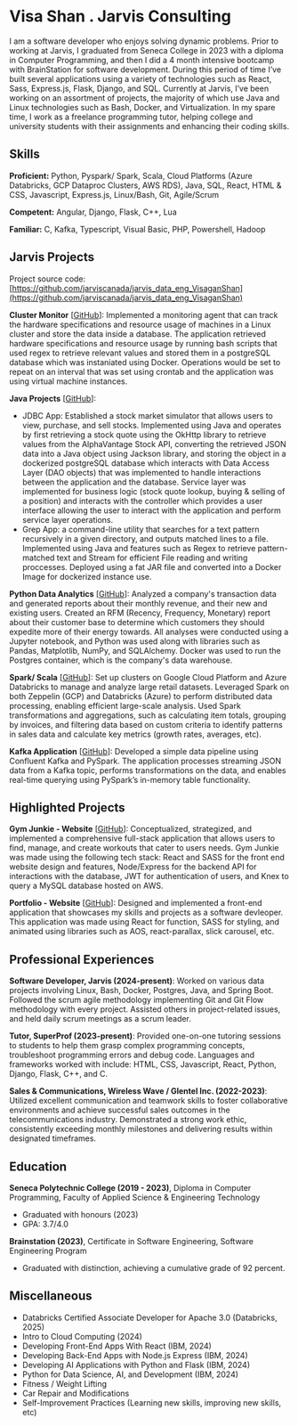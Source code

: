 # Visa Shan . Jarvis Consulting

I am a software developer who enjoys solving dynamic problems. Prior to working at Jarvis, I graduated from Seneca College in 2023 with a diploma in Computer Programming, and then I did a 4 month intensive bootcamp with BrainStation for software development. During this period of time I’ve built several applications using a variety of technologies such as React, Sass, Express.js, Flask, Django, and SQL. Currently at Jarvis, I’ve been working on an assortment of projects, the majority of which use Java and Linux technologies such as Bash, Docker, and Virtualization. In my spare time, I work as a freelance programming tutor, helping college and university students with their assignments and enhancing their coding skills.

## Skills

**Proficient:** Python, Pyspark/ Spark, Scala, Cloud Platforms (Azure Databricks, GCP Dataproc Clusters, AWS RDS), Java, SQL, React, HTML & CSS, Javascript, Express.js, Linux/Bash, Git, Agile/Scrum

**Competent:** Angular, Django, Flask, C++, Lua

**Familiar:** C, Kafka, Typescript, Visual Basic, PHP, Powershell, Hadoop

## Jarvis Projects

Project source code: [https://github.com/jarviscanada/jarvis_data_eng_VisaganShan](https://github.com/jarviscanada/jarvis_data_eng_VisaganShan)


**Cluster Monitor** [[GitHub](https://github.com/jarviscanada/jarvis_data_eng_VisaganShan/tree/masterhttps://github.com/jarviscanada/jarvis_data_eng_VisaganShan/tree/main/linux_sql)]: Implemented a monitoring agent that can track the hardware specifications and resource usage of machines in a Linux cluster and store the data inside a database. The application retrieved hardware specifications and resource usage by running bash scripts that used regex to retrieve relevant values and stored them in a postgreSQL database which was instaniated using Docker. Operations would be set to repeat on an interval that was set using crontab and the application was using virtual machine instances.

**Java Projects** [[GitHub](https://github.com/jarviscanada/jarvis_data_eng_VisaganShan/tree/master/core_java)]:
      
  - JDBC App: Established a stock market simulator that allows users to view, purchase, and sell stocks. Implemented using Java and operates by first retrieving a stock quote using the OkHttp library to retrieve values from the AlphaVantage Stock API, converting the retrieved JSON data into a Java object using Jackson library, and storing the object in a dockerized postgreSQL database which interacts with Data Access Layer (DAO objects) that was implemented to handle interactions between the application and the database. Service layer was implemented for business logic (stock quote lookup, buying & selling of a position) and interacts with the controller which provides a user interface allowing the user to interact with the application and perform service layer operations.
  - Grep App: a command-line utility that searches for a text pattern recursively in a given directory, and outputs matched lines to a file. Implemented using Java and features such as Regex to retrieve pattern-matched text and Stream for efficient File reading and writing proccesses. Deployed using a fat JAR file and converted into a Docker Image for dockerized instance use.

**Python Data Analytics** [[GitHub](https://github.com/jarviscanada/jarvis_data_eng_VisaganShan/tree/master/python_data_analytics)]: Analyzed a company's transaction data and generated reports about their monthly revenue, and their new and existing users. Created an RFM (Recency, Frequency, Monetary) report about their customer base to determine which customers they should expedite more of their energy towards. All analyses were conducted using a Jupyter notebook, and Python was used along with libraries such as Pandas, Matplotlib, NumPy, and SQLAlchemy. Docker was used to run the Postgres container, which is the company's data warehouse.

**Spark/ Scala** [[GitHub](https://github.com/jarviscanada/jarvis_data_eng_VisaganShan/tree/master/spark)]: Set up clusters on Google Cloud Platform and Azure Databricks to manage and analyze large retail datasets. Leveraged Spark on both Zeppelin (GCP) and Databricks (Azure) to perform distributed data processing, enabling efficient large-scale analysis. Used Spark transformations and aggregations, such as calculating item totals, grouping by invoices, and filtering data based on custom criteria to identify patterns in sales data and calculate key metrics (growth rates, averages, etc).

**Kafka Application** [[GitHub](https://github.com/jarviscanada/jarvis_data_eng_VisaganShan/tree/masterN/A)]: Developed a simple data pipeline using Confluent Kafka and PySpark. The application processes streaming JSON data from a Kafka topic, performs transformations on the data, and enables real-time querying using PySpark’s in-memory table functionality.


## Highlighted Projects
**Gym Junkie - Website** [[GitHub](https://github.com/VisaganS/gym_junkie_backend)]: Conceptualized, strategized, and implemented a comprehensive full-stack application that allows users to find, manage, and create workouts that cater to users needs. Gym Junkie was made using the following tech stack: React and SASS for the front end website design and features, Node/Express for the backend API for interactions with the database, JWT for authentication of users, and Knex to query a MySQL database hosted on AWS.

**Portfolio - Website** [[GitHub](https://www.visa-shan.com)]: Designed and implemented a front-end application that showcases my skills and projects as a software devleoper. This application was made using React for function, SASS for styling, and animated using libraries such as AOS, react-parallax, slick carousel, etc.


## Professional Experiences

**Software Developer, Jarvis (2024-present)**: Worked on various data projects involving Linux, Bash, Docker, Postgres, Java, and Spring Boot. Followed the scrum agile methodology implementing Git and Git Flow methodology with every project. Assisted others in project-related issues, and held daily scrum meetings as a scrum leader.

**Tutor, SuperProf (2023-present)**: Provided one-on-one tutoring sessions to students to help them grasp complex programming concepts, troubleshoot programming errors and debug code. Languages and frameworks worked with include: HTML, CSS, Javascript, React, Python, Django, Flask, C++, and C.

**Sales & Communications, Wireless Wave / Glentel Inc. (2022-2023)**: Utilized excellent communication and teamwork skills to foster collaborative environments and achieve successful sales outcomes in the telecommunications industry. Demonstrated a strong work ethic, consistently exceeding monthly milestones and delivering results within designated timeframes.


## Education
**Seneca Polytechnic College (2019 - 2023)**, Diploma in Computer Programming, Faculty of Applied Science & Engineering Technology
- Graduated with honours (2023)
- GPA: 3.7/4.0

**Brainstation (2023)**, Certificate in Software Engineering, Software Engineering Program
- Graduated with distinction, achieving a cumulative grade of 92 percent.


## Miscellaneous
- Databricks Certified Associate Developer for Apache 3.0 (Databricks, 2025)
- Intro to Cloud Computing (2024)
- Developing Front-End Apps With React (IBM, 2024)
- Developing Back-End Apps with Node.js Express (IBM, 2024)
- Developing AI Applications with Python and Flask (IBM, 2024)
- Python for Data Science, AI, and Development (IBM, 2024)
- Fitness / Weight Lifting
- Car Repair and Modifications
- Self-Improvement Practices (Learning new skills, improving new skills, etc)